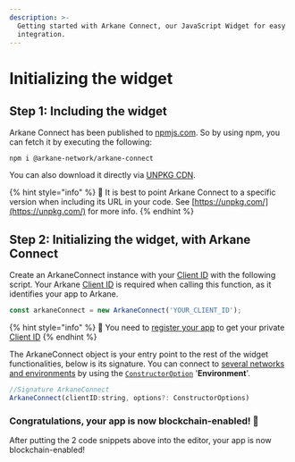 ```yaml
---
description: >-
  Getting started with Arkane Connect, our JavaScript Widget for easy
  integration.
---
```


# Initializing the widget

## Step 1: Including the widget

Arkane Connect has been published to [npmjs.com](https://www.npmjs.com/package/@arkane-network/arkane-connect). So by using npm, you can fetch it by executing the following:

```text
npm i @arkane-network/arkane-connect
```

You can also download it directly via [UNPKG CDN](https://unpkg.com/@arkane-network/arkane-connect).

{% hint style="info" %}
🧙 It is best to point Arkane Connect to a specific version when including its URL in your code. See [https://unpkg.com/](https://unpkg.com/) for more info.
{% endhint %}

## Step 2: Initializing the widget, with Arkane Connect

Create an ArkaneConnect instance with your [Client ID](https://arkane-network.typeform.com/to/hzbcGJ) with the following script. Your Arkane [Client ID](https://arkane-network.typeform.com/to/hzbcGJ) is required when calling this function, as it identifies your app to Arkane.

```javascript
const arkaneConnect = new ArkaneConnect('YOUR_CLIENT_ID'); 
```

{% hint style="info" %}
🧙 You need to [register your app](https://arkane-network.typeform.com/to/hzbcGJ) to get your private [Client ID](../deep-dive/authentication.md#client-id)
{% endhint %}

The ArkaneConnect object is your entry point to the rest of the widget functionalities, below is its signature. You can connect to [several networks and environments](../deep-dive/environments.md) by using the [`ConstructorOption`](../widget-advanced/object-type-reference/constructoroptions.md) '**Environment**'. 

```javascript
//Signature ArkaneConnect
ArkaneConnect(clientID:string, options?: ConstructorOptions)
```

### Congratulations, your app is now blockchain-enabled! 🎉

After putting the 2 code snippets above into the editor, your app is now blockchain-enabled! 

